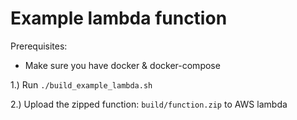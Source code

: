 # Example lambda function

Prerequisites: 
- Make sure you have docker & docker-compose

1.) Run `./build_example_lambda.sh`

2.) Upload the zipped function: `build/function.zip` to AWS lambda